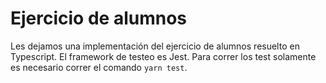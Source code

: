 # Ejercicio de alumnos

Les dejamos una implementación del ejercicio de alumnos resuelto en Typescript. El framework de testeo es Jest. Para correr los test solamente es necesario correr el comando `yarn test`.